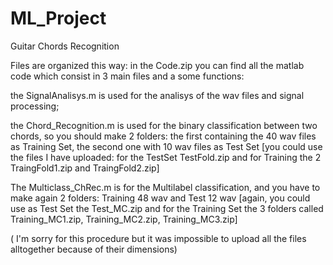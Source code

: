 # ML_Project
Guitar Chords Recognition

Files are organized this way:
in the Code.zip you can find all the matlab code which consist in 3 main files and a some functions:

the SignalAnalisys.m is used for the analisys of the wav files and signal processing;

the Chord_Recognition.m is used for the binary classification between two chords, so you should make 2 folders:
the first containing the 40 wav files as Training Set, the second one with 10 wav files as Test Set
[you could use the files I have uploaded: for the TestSet TestFold.zip and for Training the 2 TraingFold1.zip
and TraingFold2.zip]

The Multiclass_ChRec.m is for the Multilabel classification, and you have to make again 2 folders:
Training 48 wav and Test 12 wav
[again, you could use as Test Set the Test_MC.zip and for the Training Set the 3 folders called
Training_MC1.zip, Training_MC2.zip, Training_MC3.zip]

( I'm sorry for this procedure but it was impossible to upload all the files alltogether because of 
their dimensions)
